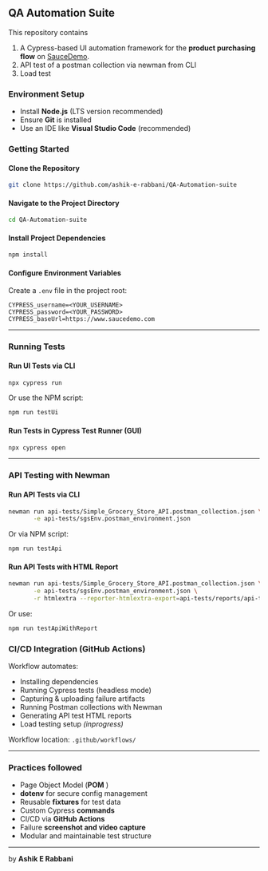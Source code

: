 ## QA Automation Suite

This repository contains

1. A Cypress-based UI automation framework for the **product purchasing flow** on [SauceDemo](https://www.saucedemo.com/).
2. API test of a postman collection via newman from CLI
3. Load test

### Environment Setup

* Install **Node.js** (LTS version recommended)
* Ensure **Git** is installed
* Use an IDE like **Visual Studio Code** (recommended)


### Getting Started

#### Clone the Repository

```bash
git clone https://github.com/ashik-e-rabbani/QA-Automation-suite
```

#### Navigate to the Project Directory

```bash
cd QA-Automation-suite
```

#### Install Project Dependencies

```bash
npm install
```

#### Configure Environment Variables

Create a `.env` file in the project root:

```env
CYPRESS_username=<YOUR_USERNAME>
CYPRESS_password=<YOUR_PASSWORD>
CYPRESS_baseUrl=https://www.saucedemo.com
```

---

### Running Tests

#### Run UI Tests via CLI

```bash
npx cypress run
```

Or use the NPM script:

```bash
npm run testUi
```

#### Run Tests in Cypress Test Runner (GUI)

```bash
npx cypress open
```

---

### API Testing with Newman

#### Run API Tests via CLI

```bash
newman run api-tests/Simple_Grocery_Store_API.postman_collection.json \
       -e api-tests/sgsEnv.postman_environment.json
```

Or via NPM script:

```bash
npm run testApi
```

#### Run API Tests with HTML Report

```bash
newman run api-tests/Simple_Grocery_Store_API.postman_collection.json \
       -e api-tests/sgsEnv.postman_environment.json \
       -r htmlextra --reporter-htmlextra-export=api-tests/reports/api-test-report.html
```

Or use:

```bash
npm run testApiWithReport
```

### CI/CD Integration (GitHub Actions)

Workflow automates:

* Installing dependencies
* Running Cypress tests (headless mode)
* Capturing & uploading failure artifacts
* Running Postman collections with Newman
* Generating API test HTML reports
* Load testing setup *(inprogress)*

Workflow location: `.github/workflows/`

---

### Practices followed

* Page Object Model (**POM** )
* **dotenv** for secure config management
* Reusable **fixtures** for test data
* Custom Cypress **commands**
* CI/CD via **GitHub Actions**
* Failure **screenshot and video capture**
* Modular and maintainable test structure

---

by **Ashik E Rabbani**
